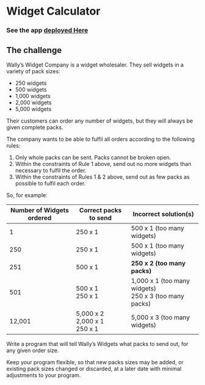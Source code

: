 # Widget Calculator

### See the app [deployed Here](https://wallys-widgets.netlify.app/)

## The challenge

Wally’s Widget Company is a widget wholesaler. They sell widgets in a variety of pack sizes:

-   250 widgets
-   500 widgets
-   1,000 widgets
-   2,000 widgets
-   5,000 widgets

Their customers can order any number of widgets, but they will always be given complete packs.

The company wants to be able to fulfil all orders according to the following rules:

1. Only whole packs can be sent. Packs cannot be broken open.
2. Within the constraints of Rule 1 above, send out no more widgets than necessary to fulfil
   the order.
3. Within the constraints of Rules 1 & 2 above, send out as few packs as possible to fulfil each
   order.

So, for example:

| Number of Widgets ordered | Correct packs to send             | Incorrect solution(s)                                    |
| ------------------------- | --------------------------------- | -------------------------------------------------------- |
| 1                         | 250 x 1                           | 500 x 1 (too many widgets)                               |
| 250                       | 250 x 1                           | 500 x 1 (too many widgets)                               |
| 251                       | 500 x 1                           | **250 x 2 (too many packs)**                             |
| 501                       | 500 x 1<br>250 x 1                | 1,000 x 1 (too many widgets)<br>250 x 3 (too many packs) |
| 12,001                    | 5,000 x 2<br>2,000 x 1<br>250 x 1 | 5,000 x 3 (too many widgets)                             |

Write a program that will tell Wally’s Widgets what packs to send out, for any given order size.

Keep your program flexible, so that new packs sizes may be added, or existing pack sizes changed
or discarded, at a later date with minimal adjustments to your program.
